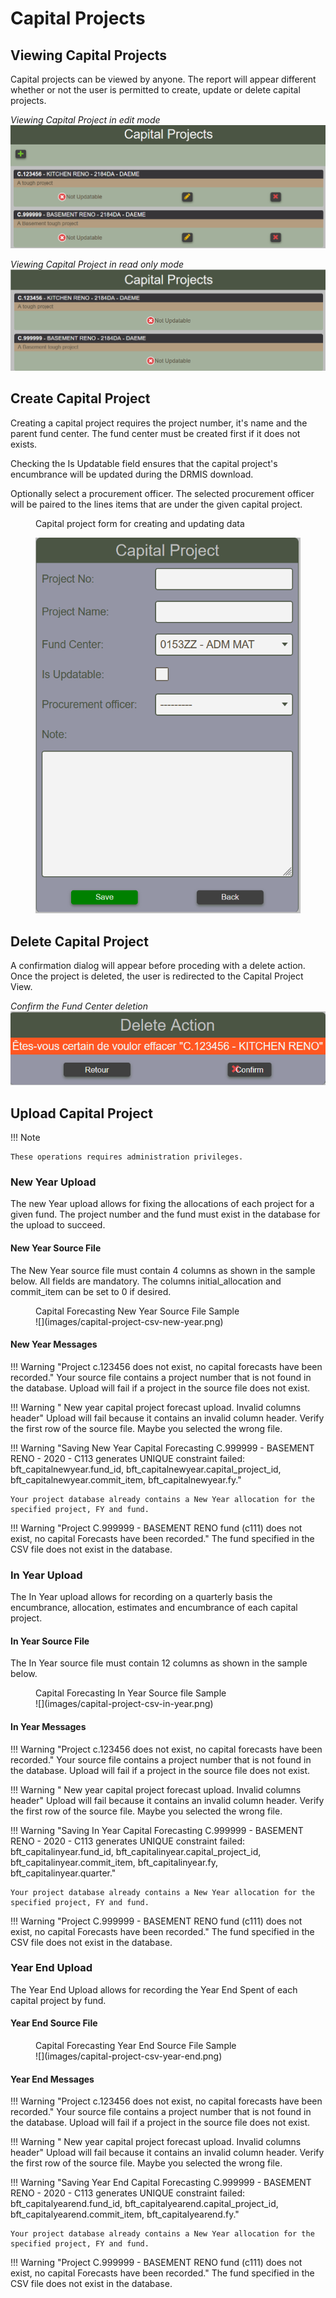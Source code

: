 # Capital Projects

## Viewing Capital Projects

Capital projects can be viewed by anyone.  The report will appear different
whether or not the user is permitted to create, update or delete
capital projects.

*Viewing Capital Project in edit mode*
![](images/capital-project-view.png)

*Viewing Capital Project in read only mode*
![](images/capital-project-view-read-only.png)

## Create Capital Project
Creating a capital project requires the project number, it's name and the parent fund center.  The fund center must be created first if it does not exists.

Checking the Is Updatable field ensures that the capital project's encumbrance will be updated during the DRMIS download.

Optionally select a procurement officer.  The selected procurement officer will be paired to the lines items that are under the given capital project.

<figure markdown>
<figcaption>
Capital project form for creating and updating data
</figcaption>

![](images/capital-project-form.png)
</figure>

## Delete Capital Project

A confirmation dialog will appear before proceding with a delete action.  Once the project is deleted, the user is redirected to the Capital Project View.

*Confirm the Fund Center deletion*
![](images/capital-project-delete.png)

## Upload Capital Project

!!! Note

    These operations requires administration privileges.

### New Year Upload
The new Year upload allows for fixing the allocations of each project for a given fund.
The project number and the fund must exist in the database for the upload to succeed.

#### New Year Source File

The New Year source file must contain 4 columns as shown in the sample below.  All fields are mandatory.  The columns initial_allocation and commit_item can be set to 0 if desired.

<figure markdown>
<figcaption>
Capital Forecasting New Year Source File Sample
</figcaption>
![](images/capital-project-csv-new-year.png)
</figure>

#### New Year Messages

!!! Warning "Project c.123456 does not exist, no capital forecasts have been recorded."
    Your source file contains a project number that is not found in the database. Upload will fail if a project in the source file does not exist.

!!! Warning " New year capital project forecast upload. Invalid columns header"
    Upload will fail because it contains an invalid column header.  Verify the first row of the source file.  Maybe you selected the wrong file.

!!! Warning "Saving New Year Capital Forecasting C.999999 - BASEMENT RENO - 2020 - C113 generates UNIQUE constraint failed: bft_capitalnewyear.fund_id, bft_capitalnewyear.capital_project_id, bft_capitalnewyear.commit_item, bft_capitalnewyear.fy."

    Your project database already contains a New Year allocation for the specified project, FY and fund.

!!! Warning "Project C.999999 - BASEMENT RENO fund (c111) does not exist, no capital Forecasts have been recorded."
    The fund specified in the CSV file does not exist in the database.

### In Year Upload

The In Year upload allows for recording on a quarterly basis the encumbrance, allocation, estimates and encumbrance of each capital project.

#### In Year Source File

The In Year source file must contain 12 columns as shown in the sample below.

<figure markdown>
<figcaption>
Capital Forecasting In Year Source file Sample
</figcaption>
![](images/capital-project-csv-in-year.png)
</figure>

#### In Year Messages

!!! Warning "Project c.123456 does not exist, no capital forecasts have been recorded."
    Your source file contains a project number that is not found in the database. Upload will fail if a project in the source file does not exist.

!!! Warning " New year capital project forecast upload. Invalid columns header"
    Upload will fail because it contains an invalid column header.  Verify the first row of the source file.  Maybe you selected the wrong file.

!!! Warning "Saving In Year Capital Forecasting C.999999 - BASEMENT RENO - 2020 - C113 generates UNIQUE constraint failed: bft_capitalinyear.fund_id, bft_capitalinyear.capital_project_id, bft_capitalinyear.commit_item, bft_capitalinyear.fy, bft_capitalinyear.quarter."

    Your project database already contains a New Year allocation for the specified project, FY and fund.


!!! Warning "Project C.999999 - BASEMENT RENO fund (c111) does not exist, no capital Forecasts have been recorded."
    The fund specified in the CSV file does not exist in the database.

### Year End Upload
The Year End Upload allows for recording the Year End Spent of each capital project by fund.

#### Year End Source File

<figure markdown>
<figcaption>
Capital Forecasting Year End Source File Sample
</figcaption>
![](images/capital-project-csv-year-end.png)
</figure>

#### Year End Messages

!!! Warning "Project c.123456 does not exist, no capital forecasts have been recorded."
    Your source file contains a project number that is not found in the database. Upload will fail if a project in the source file does not exist.

!!! Warning " New year capital project forecast upload. Invalid columns header"
    Upload will fail because it contains an invalid column header.  Verify the first row of the source file.  Maybe you selected the wrong file.

!!! Warning "Saving Year End Capital Forecasting C.999999 - BASEMENT RENO - 2020 - C113 generates UNIQUE constraint failed: bft_capitalyearend.fund_id, bft_capitalyearend.capital_project_id, bft_capitalyearend.commit_item, bft_capitalyearend.fy."

    Your project database already contains a New Year allocation for the specified project, FY and fund.

!!! Warning "Project C.999999 - BASEMENT RENO fund (c111) does not exist, no capital Forecasts have been recorded."
    The fund specified in the CSV file does not exist in the database.
